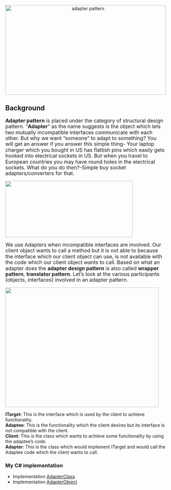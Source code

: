 <p align="center"><img class="irc_mi" src="https://obsoletedeveloper.files.wordpress.com/2012/09/hf-adapter.jpg" alt="adapter pattern" width="504" height="281"></p>

<h2>Background</h2>

<p><span style="line-height: 115%; font-size: 12pt"><strong>Adapter pattern</strong> is placed under the category of structural design pattern. “<strong>Adapter</strong>” as the name suggests is the object which lets two mutually incompatible interfaces communicate with each other. But why we want “someone” to adapt to something? You will get an answer if you answer this simple thing- Your laptop charger which you bought in US has flattish pins which easily gets hooked into electrical sockets in US. But when you travel to European countries you may have round holes in the electrical sockets. What do you do then?-Simple buy socket adapters/converters for that.</span> </p>
        
<p><img src="https://www.codeproject.com/KB/architecture/774259/extracted-png-image1.png" width="400" height="177"></p>
<p><span style="line-height: 115%; font-size: 12pt">We use Adapters when incompatible interfaces are involved. Our client object wants to call a method but it is not able to because the interface which our client object can use, is not available with the code which our client object wants to call. Based on what an adapter does the <strong>adapter design pattern</strong> is also called <strong>wrapper pattern</strong>, <strong>translator pattern</strong>. Let’s look at the various participants (objects, interfaces) involved in an adapter pattern.</span></p>
        
<p><img src="https://www.codeproject.com/KB/architecture/774259/extracted-png-image2.png" width="482" height="375"></p>
        
<b>ITarget</b>: This is the interface which is used by the client to achieve functionality.<br>
<b>Adaptee</b>: This is the functionality which the client desires but its interface is not compatible with the client.<br>
<b>Client</b>: This is the class which wants to achieve some functionality by using the adaptee’s code.<br>
<b>Adapter</b>: This is the class which would implement ITarget and would call the Adaptee code which the client wants to call.<br>

<h3>My C# implementation</h3>

* Implementation [AdapterClass](https://github.com/VanHakobyan/DesignPatterns/tree/master/Adapter/AdapterClass)
* Implementation [AdapterObject](https://github.com/VanHakobyan/DesignPatterns/tree/master/Adapter/AdapterObject)
